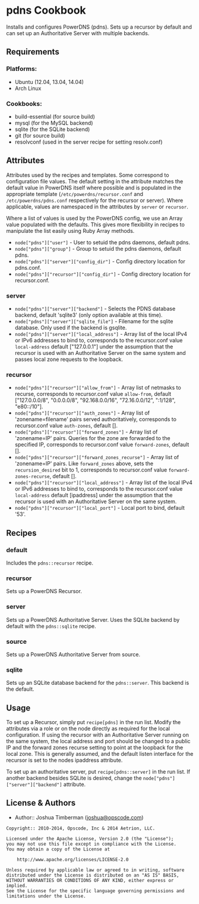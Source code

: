 # pdns Cookbook
Installs and configures PowerDNS (pdns). Sets up a recursor by default and can set up an Authoritative Server with multiple backends.

## Requirements

### Platforms:

* Ubuntu (12.04, 13.04, 14.04)
* Arch Linux

### Cookbooks:

* build-essential (for source build)
* mysql (for the MySQL backend)
* sqlite (for the SQLite backend)
* git (for source build)
* resolvconf (used in the server recipe for setting resolv.conf)

Attributes
----------
Attributes used by the recipes and templates. Some correspond to configuration file values. The default setting in the attribute matches the default value in PowerDNS itself where possible and is populated in the appropriate template (`/etc/powerdns/recursor.conf` and `/etc/powerdns/pdns.conf` respectively for the recursor or server). Where applicable, values are namespaced in the attributes by `server` or `recursor`.

Where a list of values is used by the PowerDNS config, we use an Array value populated with the defaults. This gives more flexibility in recipes to manipulate the list easily using Ruby Array methods.

- `node["pdns"]["user"]` - User to setuid the pdns daemons, default pdns.
- `node["pdns"]["group"]` - Group to setuid the pdns daemons, default pdns.
- `node["pdns"]["server"]["config_dir"]` - Config directory location for pdns.conf.
- `node["pdns"]["recursor"]["config_dir"]` - Config directory location for recursor.conf.

### server
- `node["pdns"]["server"]["backend"]` - Selects the PDNS database backend, default 'sqlite3' (only option available at this time).
- `node["pdns"]["server"]["sqlite_file"]` - Filename for the sqlite database. Only used if the backend is gsqlite.
- `node["pdns"]["server"]["local_address"]` - Array list of the local IPv4 or IPv6 addresses to bind to, corresponds to the recursor.conf value `local-address` default ["127.0.0.1"] under the assumption that the recursor is used with an Authoritative Server on the same system and passes local zone requests to the loopback.

### recursor
- `node["pdns"]["recursor"]["allow_from"]` - Array list of netmasks to recurse, corresponds to recursor.conf value `allow-from`, default ["127.0.0.0/8", "0.0.0.0/8", "92.168.0.0/16", "72.16.0.0/12", ":1/128", "e80::/10"].
- `node["pdns"]["recursor"]["auth_zones"]` - Array list of 'zonename=filename' pairs served authoritatively, corresponds to recursor.conf value `auth-zones`, default [].
- `node["pdns"]["recursor"]["forward_zones"]` - Array list of 'zonename=IP' pairs. Queries for the zone are forwarded to the specified IP, corresponds to recursor.conf value `forward-zones`, default [].
- `node["pdns"]["recursor"]["forward_zones_recurse"]` - Array list of 'zonename=IP' pairs. Like `forward_zones` above, sets the `recursion_desired` bit to 1, corresponds to recursor.conf value `forward-zones-recurse`, default [].
- `node["pdns"]["recursor"]["local_address"]` - Array list of the local IPv4 or IPv6 addresses to bind to, corresponds to the recursor.conf value `local-address` default [ipaddress] under the assumption that the recursor is used with an Authoritative Server on the same system.
- `node["pdns"]["recursor"]["local_port"]` - Local port to bind, default '53'.


Recipes
-------
### default
Includes the `pdns::recursor` recipe.

### recursor
Sets up a PowerDNS Recursor.

### server
Sets up a PowerDNS Authoritative Server. Uses the SQLite backend by default with the `pdns::sqlite` recipe.

### source
Sets up a PowerDNS Authoritative Server from source.

### sqlite
Sets up an SQLite database backend for the `pdns::server`. This backend is the default.


Usage
-----
To set up a Recursor, simply put `recipe[pdns]` in the run list. Modify the attributes via a role or on the node directly as required for the local configuration. If using the recursor with an Authoritative Server running on the same system, the local address and port should be changed to a public IP and the forward zones recurse setting to point at the loopback for the local zone. This is generally assumed, and the default listen interface for the recursor is set to the nodes ipaddress attribute.

To set up an authoritative server, put `recipe[pdns::server]` in the run list. If another backend besides SQLite is desired, change the `node["pdns"]["server"]["backend"]` attribute.


License & Authors
-----------------
- Author:: Joshua Timberman (<joshua@opscode.com>)

```text
Copyright:: 2010-2014, Opscode, Inc & 2014 Aetrion, LLC.

Licensed under the Apache License, Version 2.0 (the "License");
you may not use this file except in compliance with the License.
You may obtain a copy of the License at

    http://www.apache.org/licenses/LICENSE-2.0

Unless required by applicable law or agreed to in writing, software
distributed under the License is distributed on an "AS IS" BASIS,
WITHOUT WARRANTIES OR CONDITIONS OF ANY KIND, either express or implied.
See the License for the specific language governing permissions and
limitations under the License.
```
